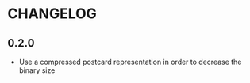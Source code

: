 # CHANGELOG

## 0.2.0

- Use a compressed postcard representation in order to decrease the binary size
